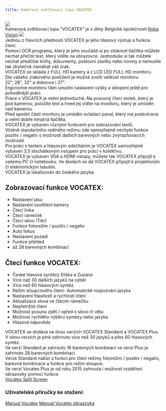 ```yaml
---
title: Kamerová zvětšovací lupa VOCATEX
---
```


[![](/soubory/Vocatex.jpg)](/soubory/Vocatex.jpg)  
Kamerová zvětšovací lupa "VOCATEX" je s dílny Belgické společnosti [Koba Vision](http://www.kobavision.be/en) [![](/soubory/koba%20v3.png)](/soubory/koba%20v3.png)  
Jednou z hlavních předností VOCATEX je jeho hlasový výstup a funkce čtení.  
Pomocí OCR programu, který je jeho součástí si po stisknutí tlačítka můžete nechat přečíst text, který vidíte na obrazovce. Jednoduše si tak můžete nechat předčítat knihy, dokumenty, poštovní zásilky nebo noviny a nemusíte tak zbytečně namáhat váš zrak.  
VOCATEX se skládá z FULL HD kamery a z LCD LED FULL HD monitoru.  
Dle vašeho zrakového postižení je možné zvolit velikost monitoru  
22", 28", 32" a dokonce i 37".  
Ergonomie monitoru Vám umožní nastavení výšky a sklopení ještě pro pohodlnější práci.  
Práce s VOCATEX je velmi jednoduchá. Na posuvný čtecí stolek, který je pod kamerou, položíte text a hned jej vidíte na monitoru, který je umístěn nad kamerou.  
Před spodní částí monitoru je umístěn ovládací panel, který má podsvícená a velmi dobře hmatná tlačítka.  
VOCATEX je vybaven různými funkcemi pro zobrazování textů.  
Včetně standartního reálného režimu zde samozřejmě nechybí funkce  
pozitiv / negativ s možností dalších barevných nebo zvýrazňovacích možností.  
Pro práci s textem a hlasovým odečítáním je VOCATEX samozřejmě vybaven 3,5 sluchátkovým vstupem pro práci v kolektivu.  
VOCATEX je vybaven VGA a HDMI vstupy, můžete tak VOCATEX připojit k vašemu PC či notebooku. Ve školách se dá VOCATEX připojit k projektorům či elektronickým tabulím.  
VOCATEX je lokalizován do českého jazyka.  
  

## Zobrazovací funkce VOCATEX:

- Nastavení jasu  
- Nastavení osvětlení kamery  
- Čtecí linka  
- Čtecí rámeček  
- Čtecí okno (Tikr)  
- Funkce fotorežim / pozitiv / negativ  
- Auto fokus  
- Nastavení pozadí  
- Funkce přehled  
- až 28 barevných kombinací  
  

## Čtecí funkce VOCATEX:

- České hlasové syntézy Eliška a Zuzana  
- Více než 30 dalších jazyků na výběr  
- Více než 60 hlasových syntéz  
- Režim sloupcového čtení- Automatické rozpoznání jazyka  
- Nastavení hlasitosti a rychlosti čtení  
- Aktualizace slova ve čtecím rámečku  
- Nepřetržité čtení  
- Možnost posunu zpět / vpřed o slovo či větu  
- Možnost rychlého výběru syntézy nebo jazyka  
- Hlasová nápověda  
  
VOCATEX se dodává ve dvou verzích VOCATEX Standard a VOCATEX Plus.  
V obou verzích je plně zahrnuto více než 30 jazyků a přes 60 hlasových syntéz.  
Ve verzi Standard je zahrnuto 16 barevných kombinací ve verzi Plus je zahrnuto 28 barevných kombinací.  
Verze Standard nabízí z funkcí pro čtení režimy fotorežim / pozitiv / negativ,  
barevné kombinace a funkce pro režim sloupce.  
Ve verzi Vocatex Plus je od roku 2015 zahrnuta i možnost rozdělení obrazovky pomocí funkce  
[Vocatex Split Screen](/clanky/vocatex-split-screen/)  

### Uživatelské příručky ke stažení:

[Manual Vocatex](/soubory/uzivatelska_prirucka_Vocatex.pdf) [Manual Vocatex obrazovka](/soubory/uzivatelska_prirucka_Vocatex_obrazovka.pdf)